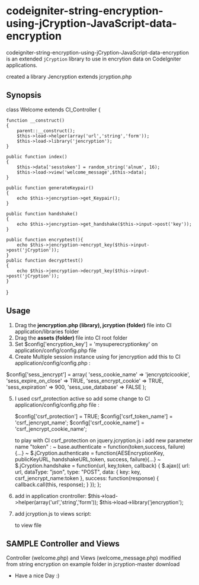 codeigniter-string-encryption-using-jCryption-JavaScript-data-encryption
========================================================================

codeigniter-string-encryption-using-jCryption-JavaScript-data-encryption is an extended `jCryption` library to use in encrytion data on CodeIgniter applications.

created a library Jencryption extends jcryption.php 

## Synopsis

   class Welcome extends CI_Controller {

    function __construct()
    {
        parent::__construct();
        $this->load->helper(array('url','string','form'));
        $this->load->library('jencryption');
    }

    public function index()
    {
        $this->data['sesstoken'] = random_string('alnum', 16);
        $this->load->view('welcome_message',$this->data);
    }

    public function generateKeypair()
    {
        echo $this->jencryption->get_Keypair();
    }

    public function handshake()
    {
        echo $this->jencryption->get_handshake($this->input->post('key'));
    }

    public function encryptest(){
        echo $this->jencryption->encrypt_key($this->input->post('jCryption'));
    }
    public function decrypttest()
    {
        echo $this->jencryption->decrypt_key($this->input->post('jCryption'));
    }
}

## Usage

1. Drag the **jencryption.php (library), jcryption (folder)** file into CI application/libraries folder
2. Drag the **assets (folder)** file into CI root folder
3. Set $config['encryption_key'] = 'mysuperecryptionkey' on application/config/config.php file
4. Create Multiple session instance using for jencryption add this to CI application/config/config.php :

  $config['sess_jencrypt'] = array(
   'sess_cookie_name'	=> 'jencryptcicookie',
   'sess_expire_on_close'	=> TRUE,
   'sess_encrypt_cookie'	=> TRUE,
   'sess_expiration' => 900,
   'sess_use_database'	=> FALSE
  );

5. I used csrf_protection active so add some change to CI application/config/config.php file :

      $config['csrf_protection'] = TRUE;
      $config['csrf_token_name'] = 'csrf_jencrypt_name';
      $config['csrf_cookie_name'] = 'csrf_jencrypt_cookie_name';

     to play with CI csrf_protection on jquery.jcryption.js i add new parameter name "token" :
      ~ base.authenticate = function(token,success, failure) {...}
      ~ $.jCryption.authenticate = function(AESEncryptionKey, publicKeyURL, handshakeURL,token, success, failure){...}
      ~ $.jCryption.handshake = function(url, key,token, callback) {
          $.ajax({
              url: url,
              dataType: "json",
              type: "POST",
              data: {
                  key: key, csrf_jencrypt_name:token
              },
              success: function(response) {
                  callback.call(this, response);
              }
          });
      };

6. add in application crontroller:
    $this->load->helper(array('url','string','form'));
    $this->load->library('jencryption');

7. add jcryption.js to views script:

    <script src="<?php echo base_url(); ?>assets/js/jquery.jcryption.js"></script> to view file


## SAMPLE Controller and Views

Controller (welcome.php) and Views (welcome_message.php) modified from string encryption on example folder in jcryption-master download


* Have a nice Day :)